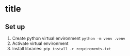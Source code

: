 # title

## Set up
1. Create python virtual environment `python -m venv .venv`
2. Activate virtual environment
3. Install libraries: `pip install -r requirements.txt`
